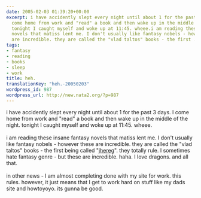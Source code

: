 ```yaml
---
date: 2005-02-03 01:39:20+00:00
excerpt: i have accidently slept every night until about 1 for the past 3 days. I
  come home from work and "read" a book and then wake up in the middle of the night.
  tonight I caught myself and woke up at 11:45. wheee.i am reading these insane fantasy
  novels that matiss lent me. I don't usually like fantasy nobels - however these
  are incredible. they are called the "vlad taltos" books - the first ...
tags:
- fantasy
- reading
- books
- sleep
- work
title: heh.
translationKey: "heh.-20050203"
wordpress_id: 987
wordpress_url: http://new.nata2.org/?p=987
---
```


i have accidently slept every night until about 1 for the past 3 days. I come home from work and "read" a book and then wake up in the middle of the night. tonight I caught myself and woke up at 11:45. wheee.<Br><Br>i am reading these insane fantasy novels that matiss lent me. I don't usually like fantasy nobels - however these are incredible. they are called the "vlad taltos" books - the first being called "<a href="http://www.amazon.com/exec/obidos/ASIN/0441385540/">jhereg</a>". they totally rule. I sometimes hate fantasy genre - but these are incredible. haha. I love dragons. and all that. <br/><br/>in other news - I am almost completing done with my site for work. this rules. however, it just means that I get to work hard on stuff like my dads site and howtoyoyo. its gunna be good.